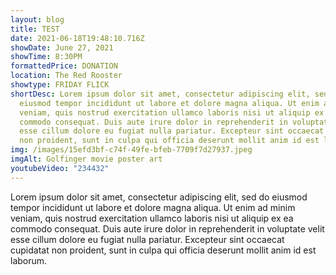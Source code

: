 ```yaml
---
layout: blog
title: TEST
date: 2021-06-18T19:48:10.716Z
showDate: June 27, 2021
showTime: 8:30PM
formattedPrice: DONATION
location: The Red Rooster
showtype: FRIDAY FLICK
shortDesc: Lorem ipsum dolor sit amet, consectetur adipiscing elit, sed do
  eiusmod tempor incididunt ut labore et dolore magna aliqua. Ut enim ad minim
  veniam, quis nostrud exercitation ullamco laboris nisi ut aliquip ex ea
  commodo consequat. Duis aute irure dolor in reprehenderit in voluptate velit
  esse cillum dolore eu fugiat nulla pariatur. Excepteur sint occaecat cupidatat
  non proident, sunt in culpa qui officia deserunt mollit anim id est laborum.
img: /images/15efd3bf-c74f-49fe-bfeb-7709f7d27937.jpeg
imgAlt: Golfinger movie poster art
youtubeVideo: "234432"
---
```

Lorem ipsum dolor sit amet, consectetur adipiscing elit, sed do eiusmod tempor incididunt ut labore et dolore magna aliqua. Ut enim ad minim veniam, quis nostrud exercitation ullamco laboris nisi ut aliquip ex ea commodo consequat. Duis aute irure dolor in reprehenderit in voluptate velit esse cillum dolore eu fugiat nulla pariatur. Excepteur sint occaecat cupidatat non proident, sunt in culpa qui officia deserunt mollit anim id est laborum.